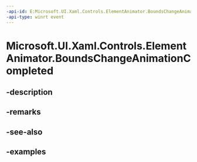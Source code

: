 ```yaml
---
-api-id: E:Microsoft.UI.Xaml.Controls.ElementAnimator.BoundsChangeAnimationCompleted
-api-type: winrt event
---
```


<!-- Event syntax.
public event ElementAnimationCompleted BoundsChangeAnimationCompleted
-->

# Microsoft.UI.Xaml.Controls.ElementAnimator.BoundsChangeAnimationCompleted

## -description

## -remarks

## -see-also

## -examples

